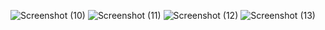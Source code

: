 ![Screenshot (10)](https://user-images.githubusercontent.com/98139553/204858372-f7806202-0afc-4a02-9a03-54cb71a3dbd2.png)
![Screenshot (11)](https://user-images.githubusercontent.com/98139553/204860548-2de19d09-c387-424b-a55a-12fba7f2f12f.png)
![Screenshot (12)](https://user-images.githubusercontent.com/98139553/204861629-92fb98f7-059d-46a5-a085-48f12abebdee.png)
![Screenshot (13)](https://user-images.githubusercontent.com/98139553/204863146-d2d6664d-21a2-441b-a614-5d3247b9c491.png)

